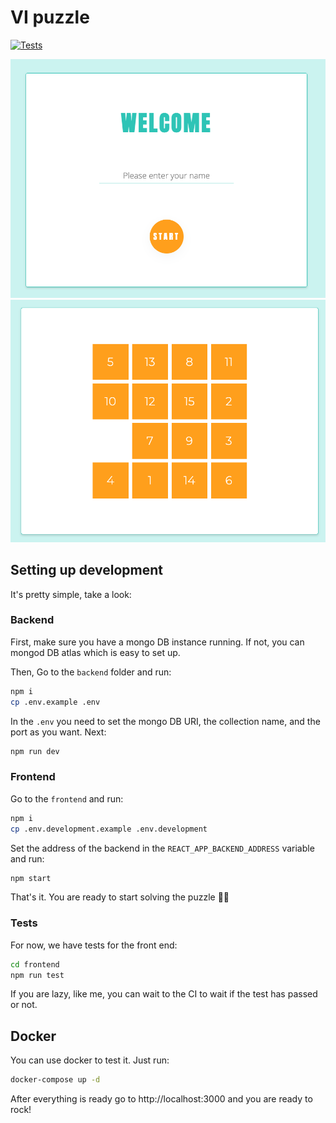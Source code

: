 # VI puzzle

[![Tests](https://github.com/RoySegall/vi/actions/workflows/test-front.yaml/badge.svg)](https://github.com/RoySegall/vi/actions/workflows/test-front.yaml)

![img.png](./pictures/welcome.png)
![img.png](./pictures/game.png)

## Setting up development

It's pretty simple, take a look:

### Backend
First, make sure you have a mongo DB instance running. If not, you can mongod DB atlas which is easy to set up.

Then, Go to the `backend` folder and run:
```bash
npm i
cp .env.example .env
```

In the `.env` you need to set the mongo DB URI, the collection name, and the port as you want. Next:
```bash
npm run dev
```

### Frontend
Go to the `frontend` and run:
```bash
npm i
cp .env.development.example .env.development
```

Set the address of the backend in the `REACT_APP_BACKEND_ADDRESS` variable and run:
```bash
npm start
```

That's it. You are ready to start solving the puzzle 🍕🚀

### Tests
For now, we have tests for the front end:

```bash
cd frontend
npm run test
```

If you are lazy, like me, you can wait to the CI to wait if the test has passed or not.

## Docker
You can use docker to test it. Just run:

```bash
docker-compose up -d
```

After everything is ready go to http://localhost:3000 and you are ready to rock!
